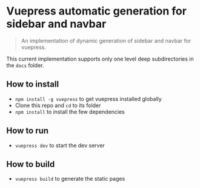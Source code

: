 # Vuepress automatic generation for sidebar and navbar

> An implementation of dynamic generation of sidebar and navbar for vuepress.

This current implementation supports only one level deep subdirectories in the `docs` folder.

## How to install

- `npm install -g vuepress` to get vuepress installed globally
- Clone this repo and `cd` to its folder
- `npm install` to install the few dependencies

## How to run

- `vuepress dev` to start the dev server

## How to build

- `vuepress build` to generate the static pages